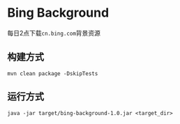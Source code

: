 # Bing Background

每日2点下载`cn.bing.com`背景资源

## 构建方式
```$xslt
mvn clean package -DskipTests
```

## 运行方式
```$xslt
java -jar target/bing-background-1.0.jar <target_dir>
```